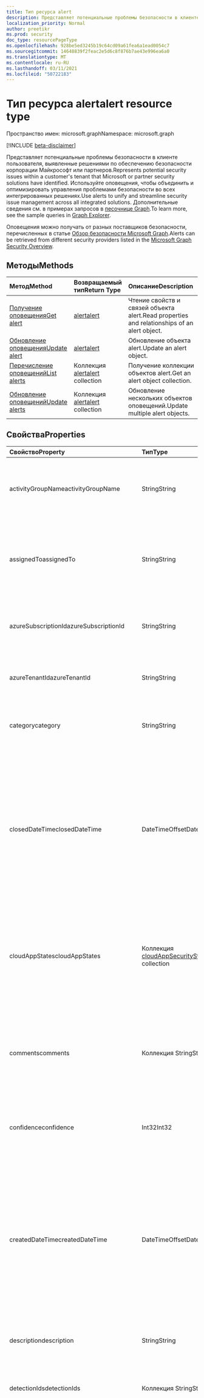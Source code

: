 ```yaml
---
title: Тип ресурса alert
description: Представляет потенциальные проблемы безопасности в клиенте пользователя, выявленные решениями по обеспечению безопасности корпорации Майкрософт или партнеров. Используйте оповещения, чтобы объединить и оптимизировать управления проблемами безопасности во всех интегрированных решениях. Дополнительные сведения см. в примерах запросов в песочнице Graph.
localization_priority: Normal
author: preetikr
ms.prod: security
doc_type: resourcePageType
ms.openlocfilehash: 928be5ed3245b19c64cd09a61fea6a1ead0054c7
ms.sourcegitcommit: 14648839f2feac2e5d6c8f876b7ae43e996ea6a0
ms.translationtype: MT
ms.contentlocale: ru-RU
ms.lasthandoff: 03/11/2021
ms.locfileid: "50722183"
---
```

# <a name="alert-resource-type"></a><span data-ttu-id="72110-105">Тип ресурса alert</span><span class="sxs-lookup"><span data-stu-id="72110-105">alert resource type</span></span>

<span data-ttu-id="72110-106">Пространство имен: microsoft.graph</span><span class="sxs-lookup"><span data-stu-id="72110-106">Namespace: microsoft.graph</span></span>

[!INCLUDE [beta-disclaimer](../../includes/beta-disclaimer.md)]

<span data-ttu-id="72110-107">Представляет потенциальные проблемы безопасности в клиенте пользователя, выявленные решениями по обеспечению безопасности корпорации Майкрософт или партнеров.</span><span class="sxs-lookup"><span data-stu-id="72110-107">Represents potential security issues within a customer's tenant that Microsoft or partner security solutions have identified.</span></span> <span data-ttu-id="72110-108">Используйте оповещения, чтобы объединить и оптимизировать управления проблемами безопасности во всех интегрированных решениях.</span><span class="sxs-lookup"><span data-stu-id="72110-108">Use alerts to unify and streamline security issue management across all integrated solutions.</span></span> <span data-ttu-id="72110-109">Дополнительные сведения см. в примерах запросов в [песочнице Graph](https://developer.microsoft.com/graph/graph-explorer).</span><span class="sxs-lookup"><span data-stu-id="72110-109">To learn more, see the sample queries in [Graph Explorer](https://developer.microsoft.com/graph/graph-explorer).</span></span>

<span data-ttu-id="72110-110">Оповещения можно получать от разных поставщиков безопасности, перечисленных в статье [Обзор безопасности Microsoft Graph](security-api-overview.md).</span><span class="sxs-lookup"><span data-stu-id="72110-110">Alerts can be retrieved from different security providers listed in the [Microsoft Graph Security Overview](security-api-overview.md).</span></span>

## <a name="methods"></a><span data-ttu-id="72110-111">Методы</span><span class="sxs-lookup"><span data-stu-id="72110-111">Methods</span></span>

| <span data-ttu-id="72110-112">Метод</span><span class="sxs-lookup"><span data-stu-id="72110-112">Method</span></span>   | <span data-ttu-id="72110-113">Возвращаемый тип</span><span class="sxs-lookup"><span data-stu-id="72110-113">Return Type</span></span>|<span data-ttu-id="72110-114">Описание</span><span class="sxs-lookup"><span data-stu-id="72110-114">Description</span></span>|
|:---------------|:--------|:----------|
|[<span data-ttu-id="72110-115">Получение оповещения</span><span class="sxs-lookup"><span data-stu-id="72110-115">Get alert</span></span>](../api/alert-get.md) | [<span data-ttu-id="72110-116">alert</span><span class="sxs-lookup"><span data-stu-id="72110-116">alert</span></span>](alert.md) |<span data-ttu-id="72110-117">Чтение свойств и связей объекта alert.</span><span class="sxs-lookup"><span data-stu-id="72110-117">Read properties and relationships of an alert object.</span></span>|
|[<span data-ttu-id="72110-118">Обновление оповещения</span><span class="sxs-lookup"><span data-stu-id="72110-118">Update alert</span></span>](../api/alert-update.md) | [<span data-ttu-id="72110-119">alert</span><span class="sxs-lookup"><span data-stu-id="72110-119">alert</span></span>](alert.md) |<span data-ttu-id="72110-120">Обновление объекта alert.</span><span class="sxs-lookup"><span data-stu-id="72110-120">Update an alert object.</span></span> |
|[<span data-ttu-id="72110-121">Перечисление оповещений</span><span class="sxs-lookup"><span data-stu-id="72110-121">List alerts</span></span>](../api/alert-list.md) | <span data-ttu-id="72110-122">Коллекция [alert](alert.md)</span><span class="sxs-lookup"><span data-stu-id="72110-122">[alert](alert.md) collection</span></span> |<span data-ttu-id="72110-123">Получение коллекции объектов alert.</span><span class="sxs-lookup"><span data-stu-id="72110-123">Get an alert object collection.</span></span>|
|[<span data-ttu-id="72110-124">Обновление оповещений</span><span class="sxs-lookup"><span data-stu-id="72110-124">Update alerts</span></span>](../api/alert-updatealerts.md)|<span data-ttu-id="72110-125">Коллекция [alert](alert.md)</span><span class="sxs-lookup"><span data-stu-id="72110-125">[alert](alert.md) collection</span></span>|<span data-ttu-id="72110-126">Обновление нескольких объектов оповещений.</span><span class="sxs-lookup"><span data-stu-id="72110-126">Update multiple alert objects.</span></span>|

## <a name="properties"></a><span data-ttu-id="72110-127">Свойства</span><span class="sxs-lookup"><span data-stu-id="72110-127">Properties</span></span>

| <span data-ttu-id="72110-128">Свойство</span><span class="sxs-lookup"><span data-stu-id="72110-128">Property</span></span>   | <span data-ttu-id="72110-129">Тип</span><span class="sxs-lookup"><span data-stu-id="72110-129">Type</span></span>|<span data-ttu-id="72110-130">Описание</span><span class="sxs-lookup"><span data-stu-id="72110-130">Description</span></span>|
|:---------------|:--------|:----------|
|<span data-ttu-id="72110-131">activityGroupName</span><span class="sxs-lookup"><span data-stu-id="72110-131">activityGroupName</span></span>|<span data-ttu-id="72110-132">String</span><span class="sxs-lookup"><span data-stu-id="72110-132">String</span></span>|<span data-ttu-id="72110-133">Имя или псевдоним группы действий (злоумышленник), с которым связано это оповещение.</span><span class="sxs-lookup"><span data-stu-id="72110-133">Name or alias of the activity group (attacker) this alert is attributed to.</span></span>|
|<span data-ttu-id="72110-134">assignedTo</span><span class="sxs-lookup"><span data-stu-id="72110-134">assignedTo</span></span>|<span data-ttu-id="72110-135">String</span><span class="sxs-lookup"><span data-stu-id="72110-135">String</span></span>|<span data-ttu-id="72110-136">Имя аналитика, которому назначено оповещение для рассмотрения, изучения или исправления (поддерживает [обновление](../api/alert-update.md)).</span><span class="sxs-lookup"><span data-stu-id="72110-136">Name of the analyst the alert is assigned to for triage, investigation, or remediation (supports [update](../api/alert-update.md)).</span></span>|
|<span data-ttu-id="72110-137">azureSubscriptionId</span><span class="sxs-lookup"><span data-stu-id="72110-137">azureSubscriptionId</span></span>|<span data-ttu-id="72110-138">String</span><span class="sxs-lookup"><span data-stu-id="72110-138">String</span></span>|<span data-ttu-id="72110-139">Идентификатор подписки Azure, указываемый, если это оповещение связано с ресурсом Azure.</span><span class="sxs-lookup"><span data-stu-id="72110-139">Azure subscription ID, present if this alert is related to an Azure resource.</span></span>|
|<span data-ttu-id="72110-140">azureTenantId</span><span class="sxs-lookup"><span data-stu-id="72110-140">azureTenantId</span></span> |<span data-ttu-id="72110-141">String</span><span class="sxs-lookup"><span data-stu-id="72110-141">String</span></span>|<span data-ttu-id="72110-142">Идентификатор клиента Azure Active Directory.</span><span class="sxs-lookup"><span data-stu-id="72110-142">Azure Active Directory tenant ID.</span></span> <span data-ttu-id="72110-143">Обязательный атрибут.</span><span class="sxs-lookup"><span data-stu-id="72110-143">Required.</span></span> |
|<span data-ttu-id="72110-144">category</span><span class="sxs-lookup"><span data-stu-id="72110-144">category</span></span>|<span data-ttu-id="72110-145">String</span><span class="sxs-lookup"><span data-stu-id="72110-145">String</span></span>|<span data-ttu-id="72110-146">Категория оповещения (например, credentialTheft, ransomware и т. д.).</span><span class="sxs-lookup"><span data-stu-id="72110-146">Category of the alert (for example, credentialTheft, ransomware, etc.).</span></span>|
|<span data-ttu-id="72110-147">closedDateTime</span><span class="sxs-lookup"><span data-stu-id="72110-147">closedDateTime</span></span>|<span data-ttu-id="72110-148">DateTimeOffset</span><span class="sxs-lookup"><span data-stu-id="72110-148">DateTimeOffset</span></span>|<span data-ttu-id="72110-149">Время закрытия оповещения.</span><span class="sxs-lookup"><span data-stu-id="72110-149">Time at which the alert was closed.</span></span> <span data-ttu-id="72110-150">Тип Timestamp представляет сведения о времени и дате с использованием формата ISO 8601 (всегда применяется формат UTC).</span><span class="sxs-lookup"><span data-stu-id="72110-150">The Timestamp type represents date and time information using ISO 8601 format and is always in UTC time.</span></span> <span data-ttu-id="72110-151">Например, полночь UTC 1 января 2014 г. `2014-01-01T00:00:00Z` (поддерживает [обновление).](../api/alert-update.md)</span><span class="sxs-lookup"><span data-stu-id="72110-151">For example, midnight UTC on Jan 1, 2014 is `2014-01-01T00:00:00Z` (supports [update](../api/alert-update.md)).</span></span>|
|<span data-ttu-id="72110-152">cloudAppStates</span><span class="sxs-lookup"><span data-stu-id="72110-152">cloudAppStates</span></span>|<span data-ttu-id="72110-153">Коллекция [cloudAppSecurityState](cloudappsecuritystate.md)</span><span class="sxs-lookup"><span data-stu-id="72110-153">[cloudAppSecurityState](cloudappsecuritystate.md) collection</span></span>|<span data-ttu-id="72110-154">Сведения, связанные с отслеживанием состояния безопасности, созданные поставщиком об облачных приложениях, относящихся к оповещению.</span><span class="sxs-lookup"><span data-stu-id="72110-154">Security-related stateful information generated by the provider about the cloud application/s related to this alert.</span></span>|
|<span data-ttu-id="72110-155">comments</span><span class="sxs-lookup"><span data-stu-id="72110-155">comments</span></span>|<span data-ttu-id="72110-156">Коллекция String</span><span class="sxs-lookup"><span data-stu-id="72110-156">String collection</span></span>|<span data-ttu-id="72110-157">Предоставляемые пользователями комментарии об оповещении (для управления пользовательскими оповещениями) (поддерживает [обновление](../api/alert-update.md)).</span><span class="sxs-lookup"><span data-stu-id="72110-157">Customer-provided comments on alert (for customer alert management) (supports [update](../api/alert-update.md)).</span></span>|
|<span data-ttu-id="72110-158">confidence</span><span class="sxs-lookup"><span data-stu-id="72110-158">confidence</span></span>|<span data-ttu-id="72110-159">Int32</span><span class="sxs-lookup"><span data-stu-id="72110-159">Int32</span></span>|<span data-ttu-id="72110-160">Достоверность логики обнаружения (процентное значение от 1 до 100).</span><span class="sxs-lookup"><span data-stu-id="72110-160">Confidence of the detection logic (percentage between 1-100).</span></span>|
|<span data-ttu-id="72110-161">createdDateTime</span><span class="sxs-lookup"><span data-stu-id="72110-161">createdDateTime</span></span> |<span data-ttu-id="72110-162">DateTimeOffset</span><span class="sxs-lookup"><span data-stu-id="72110-162">DateTimeOffset</span></span>|<span data-ttu-id="72110-163">Время создания оповещения поставщиком оповещения.</span><span class="sxs-lookup"><span data-stu-id="72110-163">Time at which the alert was created by the alert provider.</span></span> <span data-ttu-id="72110-164">Тип Timestamp представляет сведения о времени и дате с использованием формата ISO 8601 (всегда применяется формат UTC).</span><span class="sxs-lookup"><span data-stu-id="72110-164">The Timestamp type represents date and time information using ISO 8601 format and is always in UTC time.</span></span> <span data-ttu-id="72110-165">Например, значение полуночи 1 января 2014 г. в формате UTC: `2014-01-01T00:00:00Z`.</span><span class="sxs-lookup"><span data-stu-id="72110-165">For example, midnight UTC on Jan 1, 2014 is `2014-01-01T00:00:00Z`.</span></span> <span data-ttu-id="72110-166">Обязательный атрибут.</span><span class="sxs-lookup"><span data-stu-id="72110-166">Required.</span></span>|
|<span data-ttu-id="72110-167">description</span><span class="sxs-lookup"><span data-stu-id="72110-167">description</span></span>|<span data-ttu-id="72110-168">String</span><span class="sxs-lookup"><span data-stu-id="72110-168">String</span></span>|<span data-ttu-id="72110-169">Описание оповещения.</span><span class="sxs-lookup"><span data-stu-id="72110-169">Alert description.</span></span>|
|<span data-ttu-id="72110-170">detectionIds</span><span class="sxs-lookup"><span data-stu-id="72110-170">detectionIds</span></span>|<span data-ttu-id="72110-171">Коллекция String</span><span class="sxs-lookup"><span data-stu-id="72110-171">String collection</span></span>|<span data-ttu-id="72110-172">Набор оповещений, связанных с объектом оповещения (каждое оповещение передается в SIEM как отдельная запись).</span><span class="sxs-lookup"><span data-stu-id="72110-172">Set of alerts related to this alert entity (each alert is pushed to the SIEM as a separate record).</span></span>|
|<span data-ttu-id="72110-173">eventDateTime</span><span class="sxs-lookup"><span data-stu-id="72110-173">eventDateTime</span></span> |<span data-ttu-id="72110-174">DateTimeOffset</span><span class="sxs-lookup"><span data-stu-id="72110-174">DateTimeOffset</span></span>|<span data-ttu-id="72110-175">Время возникновения событий, запустивших создание оповещения.</span><span class="sxs-lookup"><span data-stu-id="72110-175">Time at which the event(s) that served as the trigger(s) to generate the alert occurred.</span></span> <span data-ttu-id="72110-176">Тип Timestamp представляет сведения о времени и дате с использованием формата ISO 8601 (всегда применяется формат UTC).</span><span class="sxs-lookup"><span data-stu-id="72110-176">The Timestamp type represents date and time information using ISO 8601 format and is always in UTC time.</span></span> <span data-ttu-id="72110-177">Например, значение полуночи 1 января 2014 г. в формате UTC: `2014-01-01T00:00:00Z`.</span><span class="sxs-lookup"><span data-stu-id="72110-177">For example, midnight UTC on Jan 1, 2014 is `2014-01-01T00:00:00Z`.</span></span> <span data-ttu-id="72110-178">Обязательный атрибут.</span><span class="sxs-lookup"><span data-stu-id="72110-178">Required.</span></span>|
|<span data-ttu-id="72110-179">feedback</span><span class="sxs-lookup"><span data-stu-id="72110-179">feedback</span></span>|<span data-ttu-id="72110-180">alertFeedback</span><span class="sxs-lookup"><span data-stu-id="72110-180">alertFeedback</span></span>|<span data-ttu-id="72110-181">Отзыв аналитика об оповещении.</span><span class="sxs-lookup"><span data-stu-id="72110-181">Analyst feedback on the alert.</span></span> <span data-ttu-id="72110-182">Возможные значения: `unknown`, `truePositive`, `falsePositive`, `benignPositive`.</span><span class="sxs-lookup"><span data-stu-id="72110-182">Possible values are: `unknown`, `truePositive`, `falsePositive`, `benignPositive`.</span></span> <span data-ttu-id="72110-183">(Поддерживает [обновление](../api/alert-update.md))</span><span class="sxs-lookup"><span data-stu-id="72110-183">(supports [update](../api/alert-update.md))</span></span>|
|<span data-ttu-id="72110-184">fileStates</span><span class="sxs-lookup"><span data-stu-id="72110-184">fileStates</span></span>|<span data-ttu-id="72110-185">Коллекция [fileSecurityState](filesecuritystate.md)</span><span class="sxs-lookup"><span data-stu-id="72110-185">[fileSecurityState](filesecuritystate.md) collection</span></span>|<span data-ttu-id="72110-186">Сведения, связанные с отслеживанием состояния безопасности, созданные поставщиком о файлах, относящихся к оповещению.</span><span class="sxs-lookup"><span data-stu-id="72110-186">Security-related stateful information generated by the provider about the file(s) related to this alert.</span></span>|
|<span data-ttu-id="72110-187">historyStates</span><span class="sxs-lookup"><span data-stu-id="72110-187">historyStates</span></span>|<span data-ttu-id="72110-188">[коллекция alertHistoryState](alerthistorystate.md)</span><span class="sxs-lookup"><span data-stu-id="72110-188">[alertHistoryState](alerthistorystate.md) collection</span></span>| <span data-ttu-id="72110-189">Коллекция **оповещенийHistoryStates,** состоящая из журнала аудита всех обновлений, сделанных в оповещение.</span><span class="sxs-lookup"><span data-stu-id="72110-189">A collection of **alertHistoryStates** comprising an audit log of all updates made to an alert.</span></span> |
|<span data-ttu-id="72110-190">hostStates</span><span class="sxs-lookup"><span data-stu-id="72110-190">hostStates</span></span>|<span data-ttu-id="72110-191">Коллекция [hostSecurityState](hostsecuritystate.md)</span><span class="sxs-lookup"><span data-stu-id="72110-191">[hostSecurityState](hostsecuritystate.md) collection</span></span>|<span data-ttu-id="72110-192">Сведения, связанные с отслеживанием состояния безопасности, созданные поставщиком об узлах, относящихся к оповещению.</span><span class="sxs-lookup"><span data-stu-id="72110-192">Security-related stateful information generated by the provider about the host(s) related to this alert.</span></span>|
|<span data-ttu-id="72110-193">id</span><span class="sxs-lookup"><span data-stu-id="72110-193">id</span></span> |<span data-ttu-id="72110-194">String</span><span class="sxs-lookup"><span data-stu-id="72110-194">String</span></span>|<span data-ttu-id="72110-195">GUID или уникальный идентификатор, созданный поставщиком.</span><span class="sxs-lookup"><span data-stu-id="72110-195">Provider-generated GUID/unique identifier.</span></span> <span data-ttu-id="72110-196">Только для чтения.</span><span class="sxs-lookup"><span data-stu-id="72110-196">Read-only.</span></span> <span data-ttu-id="72110-197">Обязательный.</span><span class="sxs-lookup"><span data-stu-id="72110-197">Required.</span></span>|
|<span data-ttu-id="72110-198">incidentIds</span><span class="sxs-lookup"><span data-stu-id="72110-198">incidentIds</span></span>|<span data-ttu-id="72110-199">Коллекция String</span><span class="sxs-lookup"><span data-stu-id="72110-199">String collection</span></span>|<span data-ttu-id="72110-200">Идентификаторы инцидентов, связанных с текущим оповещением.</span><span class="sxs-lookup"><span data-stu-id="72110-200">IDs of incidents related to current alert.</span></span>|
|<span data-ttu-id="72110-201">lastModifiedDateTime</span><span class="sxs-lookup"><span data-stu-id="72110-201">lastModifiedDateTime</span></span>|<span data-ttu-id="72110-202">DateTimeOffset</span><span class="sxs-lookup"><span data-stu-id="72110-202">DateTimeOffset</span></span>|<span data-ttu-id="72110-203">Время последнего изменения объекта оповещения.</span><span class="sxs-lookup"><span data-stu-id="72110-203">Time at which the alert entity was last modified.</span></span> <span data-ttu-id="72110-204">Тип Timestamp представляет сведения о времени и дате с использованием формата ISO 8601 (всегда применяется формат UTC).</span><span class="sxs-lookup"><span data-stu-id="72110-204">The Timestamp type represents date and time information using ISO 8601 format and is always in UTC time.</span></span> <span data-ttu-id="72110-205">Например, значение полуночи 1 января 2014 г. в формате UTC: `2014-01-01T00:00:00Z`.</span><span class="sxs-lookup"><span data-stu-id="72110-205">For example, midnight UTC on Jan 1, 2014 is `2014-01-01T00:00:00Z`.</span></span>|
|<span data-ttu-id="72110-206">malwareStates</span><span class="sxs-lookup"><span data-stu-id="72110-206">malwareStates</span></span>|<span data-ttu-id="72110-207">Коллекция [malwareState](malwarestate.md)</span><span class="sxs-lookup"><span data-stu-id="72110-207">[malwareState](malwarestate.md) collection</span></span>|<span data-ttu-id="72110-208">Аналитика угроз, относящаяся к вредоносным программам, связанным с оповещением.</span><span class="sxs-lookup"><span data-stu-id="72110-208">Threat Intelligence pertaining to malware related to this alert.</span></span>|
|<span data-ttu-id="72110-209">networkConnections</span><span class="sxs-lookup"><span data-stu-id="72110-209">networkConnections</span></span>|<span data-ttu-id="72110-210">Коллекция [networkConnection](networkconnection.md)</span><span class="sxs-lookup"><span data-stu-id="72110-210">[networkConnection](networkconnection.md) collection</span></span>|<span data-ttu-id="72110-211">Сведения, связанные с отслеживанием состояния безопасности, созданные поставщиком о сетевых подключениях, относящихся к оповещению.</span><span class="sxs-lookup"><span data-stu-id="72110-211">Security-related stateful information generated by the provider about the network connection(s) related to this alert.</span></span>|
|<span data-ttu-id="72110-212">processes</span><span class="sxs-lookup"><span data-stu-id="72110-212">processes</span></span>|<span data-ttu-id="72110-213">Коллекция [process](process.md)</span><span class="sxs-lookup"><span data-stu-id="72110-213">[process](process.md) collection</span></span>|<span data-ttu-id="72110-214">Сведения, связанные с отслеживанием состояния безопасности, созданные поставщиком о процессе или процессах, относящихся к оповещению.</span><span class="sxs-lookup"><span data-stu-id="72110-214">Security-related stateful information generated by the provider about the process or processes related to this alert.</span></span>|
|<span data-ttu-id="72110-215">recommendedActions</span><span class="sxs-lookup"><span data-stu-id="72110-215">recommendedActions</span></span>|<span data-ttu-id="72110-216">Коллекция String</span><span class="sxs-lookup"><span data-stu-id="72110-216">String collection</span></span>|<span data-ttu-id="72110-217">Рекомендуемые поставщиком действия в ответ на оповещение (например, изоляция компьютера, применение двухфакторной проверки подлинности, повторное создание образа узла).</span><span class="sxs-lookup"><span data-stu-id="72110-217">Vendor/provider recommended action(s) to take as a result of the alert (for example, isolate machine, enforce2FA, reimage host).</span></span>|
|<span data-ttu-id="72110-218">registryKeyStates</span><span class="sxs-lookup"><span data-stu-id="72110-218">registryKeyStates</span></span>|<span data-ttu-id="72110-219">Коллекция [registryKeyState](registrykeystate.md)</span><span class="sxs-lookup"><span data-stu-id="72110-219">[registryKeyState](registrykeystate.md) collection</span></span>|<span data-ttu-id="72110-220">Сведения, связанные с отслеживанием состояния безопасности, созданные поставщиком о разделах реестра, относящихся к оповещению.</span><span class="sxs-lookup"><span data-stu-id="72110-220">Security-related stateful information generated by the provider about the registry keys related to this alert.</span></span>|
|<span data-ttu-id="72110-221">securityResources</span><span class="sxs-lookup"><span data-stu-id="72110-221">securityResources</span></span>|<span data-ttu-id="72110-222">Коллекция [securityResource](securityResource.md)</span><span class="sxs-lookup"><span data-stu-id="72110-222">[securityResource](securityResource.md) collection</span></span>|<span data-ttu-id="72110-223">Ресурсы, связанные с текущим оповещением.</span><span class="sxs-lookup"><span data-stu-id="72110-223">Resources related to current alert.</span></span> <span data-ttu-id="72110-224">Например, для некоторых предупреждений это может быть значение ресурса Azure.</span><span class="sxs-lookup"><span data-stu-id="72110-224">For example, for some alerts this can have the Azure Resource value.</span></span>|
|<span data-ttu-id="72110-225">severity</span><span class="sxs-lookup"><span data-stu-id="72110-225">severity</span></span> |<span data-ttu-id="72110-226">alertSeverity</span><span class="sxs-lookup"><span data-stu-id="72110-226">alertSeverity</span></span>|<span data-ttu-id="72110-227">Серьезность оповещения, заданная поставщиком.</span><span class="sxs-lookup"><span data-stu-id="72110-227">Alert severity - set by vendor/provider.</span></span> <span data-ttu-id="72110-228">Возможные значения: `unknown`, `informational`, `low`, `medium`, `high`.</span><span class="sxs-lookup"><span data-stu-id="72110-228">Possible values are: `unknown`, `informational`, `low`, `medium`, `high`.</span></span> <span data-ttu-id="72110-229">Обязательный атрибут.</span><span class="sxs-lookup"><span data-stu-id="72110-229">Required.</span></span>|
|<span data-ttu-id="72110-230">sourceMaterials</span><span class="sxs-lookup"><span data-stu-id="72110-230">sourceMaterials</span></span>|<span data-ttu-id="72110-231">Коллекция String</span><span class="sxs-lookup"><span data-stu-id="72110-231">String collection</span></span>|<span data-ttu-id="72110-232">Гиперссылки (URI) на исходные материалы, связанные с оповещением, например пользовательский интерфейс поставщика для оповещений или поиска в журнале и т. д.</span><span class="sxs-lookup"><span data-stu-id="72110-232">Hyperlinks (URIs) to the source material related to the alert, for example, provider's user interface for alerts or log search, etc.</span></span>|
|<span data-ttu-id="72110-233">status</span><span class="sxs-lookup"><span data-stu-id="72110-233">status</span></span> |<span data-ttu-id="72110-234">alertStatus</span><span class="sxs-lookup"><span data-stu-id="72110-234">alertStatus</span></span>|<span data-ttu-id="72110-235">Оповещение о состоянии жизненного цикла (этапа).</span><span class="sxs-lookup"><span data-stu-id="72110-235">Alert lifecycle status (stage).</span></span> <span data-ttu-id="72110-236">Возможные значения: `unknown`, `newAlert`, `inProgress`, `resolved`.</span><span class="sxs-lookup"><span data-stu-id="72110-236">Possible values are: `unknown`, `newAlert`, `inProgress`, `resolved`.</span></span> <span data-ttu-id="72110-237">(Поддерживает [обновление](../api/alert-update.md)).</span><span class="sxs-lookup"><span data-stu-id="72110-237">(supports [update](../api/alert-update.md)).</span></span> <span data-ttu-id="72110-238">Обязательный атрибут.</span><span class="sxs-lookup"><span data-stu-id="72110-238">Required.</span></span>|
|<span data-ttu-id="72110-239">tags</span><span class="sxs-lookup"><span data-stu-id="72110-239">tags</span></span>|<span data-ttu-id="72110-240">Коллекция String</span><span class="sxs-lookup"><span data-stu-id="72110-240">String collection</span></span>|<span data-ttu-id="72110-241">Определяемые пользователем метки, которые можно применять к оповещению и использовать в качестве условий фильтра (например, HVA, SAW и т. д.) (поддерживает [обновление](../api/alert-update.md)).</span><span class="sxs-lookup"><span data-stu-id="72110-241">User-definable labels that can be applied to an alert and can serve as filter conditions (for example "HVA", "SAW", etc.) (supports [update](../api/alert-update.md)).</span></span>|
|<span data-ttu-id="72110-242">title</span><span class="sxs-lookup"><span data-stu-id="72110-242">title</span></span> |<span data-ttu-id="72110-243">String</span><span class="sxs-lookup"><span data-stu-id="72110-243">String</span></span>|<span data-ttu-id="72110-244">Заголовок оповещения.</span><span class="sxs-lookup"><span data-stu-id="72110-244">Alert title.</span></span> <span data-ttu-id="72110-245">Обязательный атрибут.</span><span class="sxs-lookup"><span data-stu-id="72110-245">Required.</span></span>|
|<span data-ttu-id="72110-246">triggers</span><span class="sxs-lookup"><span data-stu-id="72110-246">triggers</span></span>|<span data-ttu-id="72110-247">Коллекция [alertTrigger](alerttrigger.md)</span><span class="sxs-lookup"><span data-stu-id="72110-247">[alertTrigger](alerttrigger.md) collection</span></span>|<span data-ttu-id="72110-248">Сведения, связанные с безопасностью, об определенных свойствах, запустивших оповещение (свойства, отображаемые в оповещении).</span><span class="sxs-lookup"><span data-stu-id="72110-248">Security-related information about the specific properties that triggered the alert (properties appearing in the alert).</span></span> <span data-ttu-id="72110-249">Оповещения могут содержать сведения о нескольких пользователях, узлах, файлах, IP-адресах.</span><span class="sxs-lookup"><span data-stu-id="72110-249">Alerts might contain information about multiple users, hosts, files, ip addresses.</span></span> <span data-ttu-id="72110-250">Это поле указывает, какие свойства запустили создание оповещения.</span><span class="sxs-lookup"><span data-stu-id="72110-250">This field indicates which properties triggered the alert generation.</span></span>|
|<span data-ttu-id="72110-251">userStates</span><span class="sxs-lookup"><span data-stu-id="72110-251">userStates</span></span>|<span data-ttu-id="72110-252">Коллекция [userSecurityState](usersecuritystate.md)</span><span class="sxs-lookup"><span data-stu-id="72110-252">[userSecurityState](usersecuritystate.md) collection</span></span>|<span data-ttu-id="72110-253">Сведения, связанные с отслеживанием состояния безопасности, созданные поставщиком об учетных записях пользователей, относящихся к оповещению.</span><span class="sxs-lookup"><span data-stu-id="72110-253">Security-related stateful information generated by the provider about the user accounts related to this alert.</span></span>|
|<span data-ttu-id="72110-254">vendorInformation</span><span class="sxs-lookup"><span data-stu-id="72110-254">vendorInformation</span></span> |[<span data-ttu-id="72110-255">securityVendorInformation</span><span class="sxs-lookup"><span data-stu-id="72110-255">securityVendorInformation</span></span>](securityvendorinformation.md)|<span data-ttu-id="72110-256">Сложный тип, содержащий подробные сведения о безопасности продавца продукта или услуги, поставщика субпоставщика (например, продавец = Майкрософт; поставщик = ATP в Защитнике Windows; субпоставщик = AppLocker).</span><span class="sxs-lookup"><span data-stu-id="72110-256">Complex type containing details about the security product/service vendor, provider, and subprovider (for example, vendor=Microsoft; provider=Windows Defender ATP; subProvider=AppLocker).</span></span> <span data-ttu-id="72110-257">Обязательный атрибут.</span><span class="sxs-lookup"><span data-stu-id="72110-257">Required.</span></span>|
|<span data-ttu-id="72110-258">vulnerabilityStates</span><span class="sxs-lookup"><span data-stu-id="72110-258">vulnerabilityStates</span></span>|<span data-ttu-id="72110-259">Коллекция [vulnerabilityState](vulnerabilitystate.md)</span><span class="sxs-lookup"><span data-stu-id="72110-259">[vulnerabilityState](vulnerabilitystate.md) collection</span></span>|<span data-ttu-id="72110-260">Аналитика угроз, относящаяся к одной или нескольким уязвимостям, связанным с оповещением.</span><span class="sxs-lookup"><span data-stu-id="72110-260">Threat intelligence pertaining to one or more vulnerabilities related to this alert.</span></span>|

## <a name="relationships"></a><span data-ttu-id="72110-261">Отношения</span><span class="sxs-lookup"><span data-stu-id="72110-261">Relationships</span></span>

<span data-ttu-id="72110-262">Отсутствуют.</span><span class="sxs-lookup"><span data-stu-id="72110-262">None.</span></span>

## <a name="json-representation"></a><span data-ttu-id="72110-263">Представление в формате JSON</span><span class="sxs-lookup"><span data-stu-id="72110-263">JSON representation</span></span>

<span data-ttu-id="72110-264">Ниже указано представление ресурса в формате JSON.</span><span class="sxs-lookup"><span data-stu-id="72110-264">The following is a JSON representation of the resource.</span></span>

<!-- {
  "blockType": "resource",
  "optionalProperties": [

  ],
  "@odata.type": "microsoft.graph.alert"
}-->

```json
{
  "activityGroupName": "String",
  "assignedTo": "String",
  "azureSubscriptionId": "String",
  "azureTenantId": "String",
  "category": "String",
  "closedDateTime": "String (timestamp)",
  "cloudAppStates": [{"@odata.type": "microsoft.graph.cloudAppSecurityState"}],
  "comments": ["String"],
  "confidence": 1024,
  "createdDateTime": "String (timestamp)",
  "description": "String",
  "detectionIds": ["String"],
  "eventDateTime": "String (timestamp)",
  "feedback": "@odata.type: microsoft.graph.alertFeedback",
  "fileStates": [{"@odata.type": "microsoft.graph.fileSecurityState"}],
  "historyStates": [{"@odata.type": "microsoft.graph.alertHistoryState"}],
  "hostStates": [{"@odata.type": "microsoft.graph.hostSecurityState"}],
  "id": "String (identifier)",
  "incidentIds": ["String"],
  "lastModifiedDateTime": "String (timestamp)",
  "malwareStates": [{"@odata.type": "microsoft.graph.malwareState"}],
  "networkConnections": [{"@odata.type": "microsoft.graph.networkConnection"}],
  "processes": [{"@odata.type": "microsoft.graph.process"}],
  "recommendedActions": ["String"],
  "registryKeyStates": [{"@odata.type": "microsoft.graph.registryKeyState"}],
  "securityResources": [{"@odata.type": "microsoft.graph.securityResource"}],
  "severity": "@odata.type: microsoft.graph.alertSeverity",
  "sourceMaterials": ["String"],
  "status": "@odata.type: microsoft.graph.alertStatus",
  "tags": ["String"],
  "title": "String",
  "triggers": [{"@odata.type": "microsoft.graph.alertTrigger"}],
  "userStates": [{"@odata.type": "microsoft.graph.userSecurityState"}],
  "vendorInformation": {"@odata.type": "microsoft.graph.securityVendorInformation"},
  "vulnerabilityStates": [{"@odata.type": "microsoft.graph.vulnerabilityState"}]
}

```

<!-- uuid: 8fcb5dbc-d5aa-4681-8e31-b001d5168d79
2015-10-25 14:57:30 UTC -->
<!--
{
  "type": "#page.annotation",
  "description": "alert resource",
  "keywords": "",
  "section": "documentation",
  "tocPath": "",
  "suppressions": []
}
-->


